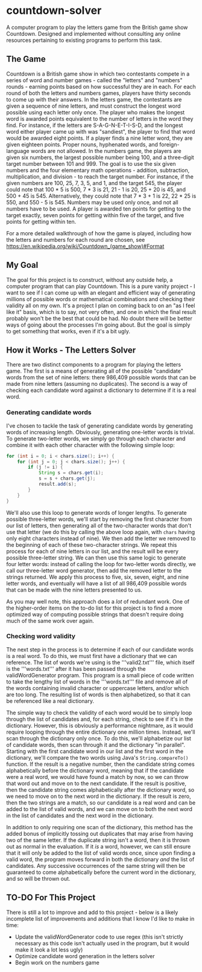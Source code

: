 # countdown-solver
A computer program to play the letters game from the British game show Countdown. Designed and implemented without consulting any online resources pertaining to existing programs to perform this task.

## The Game
Countdown is a British game show in which two contestants compete in a series of word and number games - called the "letters" and "numbers" rounds - earning points based on how successful they are in each. For each round of both the letters and numbers games, players have thirty seconds to come up with their answers. In the letters game, the contestants are given a sequence of nine letters, and must construct the longest word possible using each letter only once. The player who makes the longest word is awarded points equivalent to the number of letters in the word they find. For instance, if the letters are S-A-G-N-E-T-I-S-D, and the longest word either player came up with was "sandiest", the player to find that word would be awarded eight points. If a player finds a nine letter word, they are given eighteen points. Proper nouns, hyphenated words, and foreign-language words are not allowed. In the numbers game, the players are given six numbers, the largest possible number being 100, and a three-digit target number between 101 and 999. The goal is to use the six given numbers and the four elementary math operations - addition, subtraction, multiplication, and division - to reach the target number. For instance, if the given numbers are 100, 25, 7, 3, 5, and 1, and the target 545, the player could note that 100 \* 5 is 500,  7 \* 3 is 21, 21 - 1 is 20, 25 + 20 is 45, and 500 + 45 is 545. Alternatively, they could note that 7 \* 3 + 1 is 22, 22 * 25 is 550, and 550 - 5 is 545. Numbers may be used only once, and not all numbers have to be used. A player is awarded ten points for getting to the target exactly, seven points for getting within five of the target, and five points for getting within ten. 

For a more detailed walkthrough of how the game is played, including how the letters and numbers for each round are chosen, see https://en.wikipedia.org/wiki/Countdown_(game_show)#Format


## My Goal
The goal for this project is to construct, without any outside help, a computer program that can play Countdown. This is a pure vanity project - I want to see if I can come up with an elegant and efficient way of generating millions of possible words or mathematical combinations and checking their validity all on my own. It's a project I plan on coming back to on an "as I feel like it" basis, which is to say, not very often, and one in which the final result probably won't be the best that could be had. No doubt there will be better ways of going about the processes I'm going about. But the goal is simply to get something that works, even if it's a bit ugly.


## How it Works - The Letters Solver
There are two distinct components to a program for playing the letters game. The first is a means of generating all of the possible "candidate" words from the set of nine letters: there 986,409 possible words that can be made from nine letters (assuming no duplicates). The second is a way of checking each candidate word against a dictionary to determine if it is a real word.

### Generating candidate words
I've chosen to tackle the task of generating candidate words by generating words of increasing length. Obviously, generating one-letter words is trivial. To generate two-letter words, we simply go through each character and combine it with each other character with the following simple loop: 

```java
for (int i = 0; i < chars.size(); i++) {
	for (int j = 0; j < chars.size(); j++) {
		if (j != i) {
			String s = chars.get(i);
			s = s + chars.get(j);
			result.add(s);
		}
	}
}
```

We'll also use this loop to generate words of longer lengths. To generate possible three-letter words, we'll start by removing the first character from our list of letters, then generating all of the two-character words that don't use that letter (we do this by calling the above loop again, with ```chars``` having only eight characters instead of nine). We then add the letter we removed to the beginning of each of these two-character strings. We repeat this process for each of nine letters in our list, and the result will be every possible three-letter string. We can then use this same logic to generate four letter words: instead of calling the loop for two-letter words directly, we call our three-letter word generator, then add the removed letter to the strings returned. We apply this process to five, six, seven, eight, and nine letter words, and eventually will have a list of all 986,409 possible words that can be made with the nine letters presented to us.

As you may well note, this approach does a *lot* of redundant work. One of the higher-order items on the to-do list for this project is to find a more optimized way of computing possible strings that doesn't require doing much of the same work over again.

### Checking word validity
The next step in the process is to determine if each of our candidate words is a real word. To do this, we must first have a dictionary that we can reference. The list of words we're using is the '''valid2.txt''' file, which itself is the '''words.txt''' after it has been passed through the validWordGenerator program. This program is a small piece of code written to take the lengthy list of words in the '''words.txt''' file and remove all of the words containing invalid character or uppercase letters, and/or which are too long. The resulting list of words is then alphabetized, so that it can be referenced like a real dictionary.

The simple way to check the validity of each word would be to simply loop through the list of candidates and, for each string, check to see if it's in the dictionary. However, this is obviously a performance nightmare, as it would require looping through the entire dictionary one million times. Instead, we'll scan through the dictionary only once. To do this, we'll alphabetize our list of candidate words, then scan through it and the dictionary "in parallel". Starting with the first candidate word in our list and the first word in the dictionary, we'll compare the two words using Java's ```String.compareTo()``` function. If the result is a negative number, then the candidate string comes alphabetically before the dictionary word, meaning that if the candidate were a real word, we would have found a match by now, so we can throw that word out and move on to the next candidate. If the result is positive, then the candidate string comes alphabetically after the dictionary word, so we need to move on to the next word in the dictionary. If the result is zero, then the two strings are a match, so our candidate is a real word and can be added to the list of valid words, and we can move on to both the next word in the list of candidates and the next word in the dictionary. 

In addition to only requiring one scan of the dictionary, this method has the added bonus of implicitly tossing out duplicates that may arise from having two of the same letter. If the duplicate string isn't a word, then it is thrown out as normal in the evaluation. If it *is* a word, however, we can still ensure that it will only be added to the list of valid words once, since upon finding a valid word, the program moves forward in both the dictionary *and* the list of candidates. Any successive occurrences of the same string will then be guaranteed to come alphabetically before the current word in the dictionary, and so will be thrown out.


## TO-DO For This Project
There is still a lot to improve and add to this project - below is a likely incomplete list of improvements and additions that I know I'd like to make in time:
* Update the validWordGenerator code to use regex (this isn't strictly necessary as this code isn't actually used in the program, but it would make it look a lot less ugly)
* Optimize candidate word generation in the letters solver
* Begin work on the numbers game
